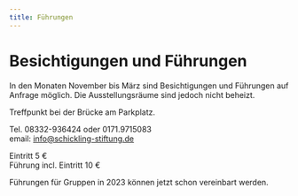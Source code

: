```yaml
---
title: Führungen
---
```


# Besichtigungen und Führungen


In den Monaten November bis März sind Besichtigungen und Führungen auf Anfrage möglich. Die Ausstellungsräume sind jedoch nicht beheizt.

Treffpunkt bei der Brücke am Parkplatz.   
    
Tel. 08332-936424 oder 0171.9715083    
email: info@schickling-stiftung.de  

Eintritt 5 €  
Führung incl. Eintritt 10 € 

Führungen für Gruppen in 2023 können jetzt schon vereinbart werden.








